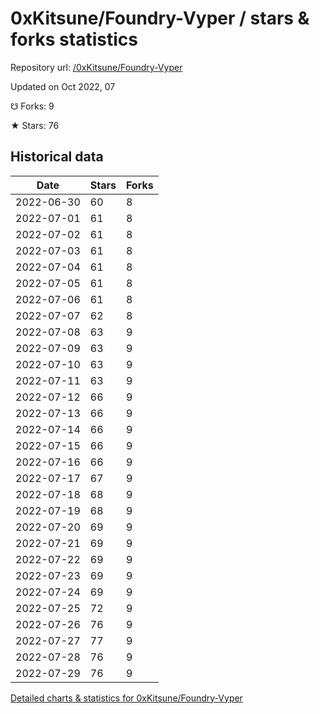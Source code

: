 # 0xKitsune/Foundry-Vyper / stars & forks statistics

Repository url: [/0xKitsune/Foundry-Vyper](https://github.com/0xKitsune/Foundry-Vyper)

Updated on Oct 2022, 07

☋ Forks: 9

★ Stars: 76

## Historical data
| Date | Stars | Forks |
|------|-------|-------|
| 2022-06-30 | 60 | 8 | 
| 2022-07-01 | 61 | 8 | 
| 2022-07-02 | 61 | 8 | 
| 2022-07-03 | 61 | 8 | 
| 2022-07-04 | 61 | 8 | 
| 2022-07-05 | 61 | 8 | 
| 2022-07-06 | 61 | 8 | 
| 2022-07-07 | 62 | 8 | 
| 2022-07-08 | 63 | 9 | 
| 2022-07-09 | 63 | 9 | 
| 2022-07-10 | 63 | 9 | 
| 2022-07-11 | 63 | 9 | 
| 2022-07-12 | 66 | 9 | 
| 2022-07-13 | 66 | 9 | 
| 2022-07-14 | 66 | 9 | 
| 2022-07-15 | 66 | 9 | 
| 2022-07-16 | 66 | 9 | 
| 2022-07-17 | 67 | 9 | 
| 2022-07-18 | 68 | 9 | 
| 2022-07-19 | 68 | 9 | 
| 2022-07-20 | 69 | 9 | 
| 2022-07-21 | 69 | 9 | 
| 2022-07-22 | 69 | 9 | 
| 2022-07-23 | 69 | 9 | 
| 2022-07-24 | 69 | 9 | 
| 2022-07-25 | 72 | 9 | 
| 2022-07-26 | 76 | 9 | 
| 2022-07-27 | 77 | 9 | 
| 2022-07-28 | 76 | 9 | 
| 2022-07-29 | 76 | 9 | 


[Detailed charts & statistics for 0xKitsune/Foundry-Vyper](https://reviewgithub.com/rep/0xKitsune/Foundry-Vyper)
